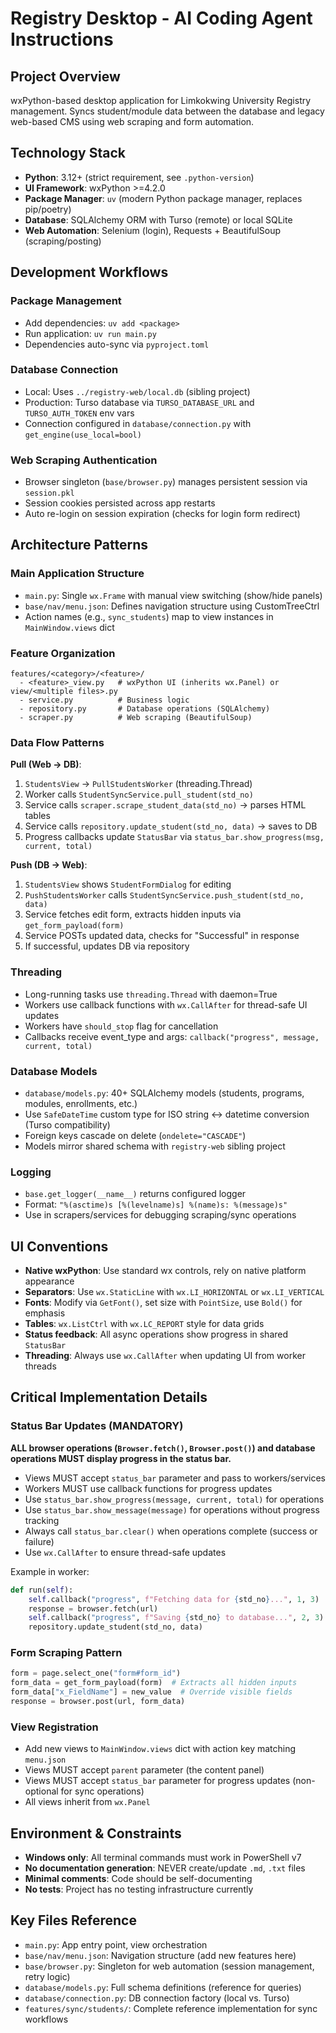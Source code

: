 # Registry Desktop - AI Coding Agent Instructions

## Project Overview

wxPython-based desktop application for Limkokwing University Registry management. Syncs student/module data between the database and legacy web-based CMS using web scraping and form automation.

## Technology Stack

- **Python**: 3.12+ (strict requirement, see `.python-version`)
- **UI Framework**: wxPython >=4.2.0
- **Package Manager**: `uv` (modern Python package manager, replaces pip/poetry)
- **Database**: SQLAlchemy ORM with Turso (remote) or local SQLite
- **Web Automation**: Selenium (login), Requests + BeautifulSoup (scraping/posting)

## Development Workflows

### Package Management

- Add dependencies: `uv add <package>`
- Run application: `uv run main.py`
- Dependencies auto-sync via `pyproject.toml`

### Database Connection

- Local: Uses `../registry-web/local.db` (sibling project)
- Production: Turso database via `TURSO_DATABASE_URL` and `TURSO_AUTH_TOKEN` env vars
- Connection configured in `database/connection.py` with `get_engine(use_local=bool)`

### Web Scraping Authentication

- Browser singleton (`base/browser.py`) manages persistent session via `session.pkl`
- Session cookies persisted across app restarts
- Auto re-login on session expiration (checks for login form redirect)

## Architecture Patterns

### Main Application Structure

- `main.py`: Single `wx.Frame` with manual view switching (show/hide panels)
- `base/nav/menu.json`: Defines navigation structure using CustomTreeCtrl
- Action names (e.g., `sync_students`) map to view instances in `MainWindow.views` dict

### Feature Organization

```
features/<category>/<feature>/
  - <feature>_view.py   # wxPython UI (inherits wx.Panel) or view/<multiple files>.py
  - service.py          # Business logic
  - repository.py       # Database operations (SQLAlchemy)
  - scraper.py          # Web scraping (BeautifulSoup)
```

### Data Flow Patterns

**Pull (Web → DB)**:

1. `StudentsView` → `PullStudentsWorker` (threading.Thread)
2. Worker calls `StudentSyncService.pull_student(std_no)`
3. Service calls `scraper.scrape_student_data(std_no)` → parses HTML tables
4. Service calls `repository.update_student(std_no, data)` → saves to DB
5. Progress callbacks update `StatusBar` via `status_bar.show_progress(msg, current, total)`

**Push (DB → Web)**:

1. `StudentsView` shows `StudentFormDialog` for editing
2. `PushStudentsWorker` calls `StudentSyncService.push_student(std_no, data)`
3. Service fetches edit form, extracts hidden inputs via `get_form_payload(form)`
4. Service POSTs updated data, checks for "Successful" in response
5. If successful, updates DB via repository

### Threading

- Long-running tasks use `threading.Thread` with daemon=True
- Workers use callback functions with `wx.CallAfter` for thread-safe UI updates
- Workers have `should_stop` flag for cancellation
- Callbacks receive event_type and args: `callback("progress", message, current, total)`

### Database Models

- `database/models.py`: 40+ SQLAlchemy models (students, programs, modules, enrollments, etc.)
- Use `SafeDateTime` custom type for ISO string ↔ datetime conversion (Turso compatibility)
- Foreign keys cascade on delete (`ondelete="CASCADE"`)
- Models mirror shared schema with `registry-web` sibling project

### Logging

- `base.get_logger(__name__)` returns configured logger
- Format: `"%(asctime)s [%(levelname)s] %(name)s: %(message)s"`
- Use in scrapers/services for debugging scraping/sync operations

## UI Conventions

- **Native wxPython**: Use standard wx controls, rely on native platform appearance
- **Separators**: Use `wx.StaticLine` with `wx.LI_HORIZONTAL` or `wx.LI_VERTICAL`
- **Fonts**: Modify via `GetFont()`, set size with `PointSize`, use `Bold()` for emphasis
- **Tables**: `wx.ListCtrl` with `wx.LC_REPORT` style for data grids
- **Status feedback**: All async operations show progress in shared `StatusBar`
- **Threading**: Always use `wx.CallAfter` when updating UI from worker threads

## Critical Implementation Details

### Status Bar Updates (MANDATORY)

**ALL browser operations (`Browser.fetch()`, `Browser.post()`) and database operations MUST display progress in the status bar.**

- Views MUST accept `status_bar` parameter and pass to workers/services
- Workers MUST use callback functions for progress updates
- Use `status_bar.show_progress(message, current, total)` for operations
- Use `status_bar.show_message(message)` for operations without progress tracking
- Always call `status_bar.clear()` when operations complete (success or failure)
- Use `wx.CallAfter` to ensure thread-safe updates

Example in worker:

```python
def run(self):
    self.callback("progress", f"Fetching data for {std_no}...", 1, 3)
    response = browser.fetch(url)
    self.callback("progress", f"Saving {std_no} to database...", 2, 3)
    repository.update_student(std_no, data)
```

### Form Scraping Pattern

```python
form = page.select_one("form#form_id")
form_data = get_form_payload(form)  # Extracts all hidden inputs
form_data["x_FieldName"] = new_value  # Override visible fields
response = browser.post(url, form_data)
```

### View Registration

- Add new views to `MainWindow.views` dict with action key matching `menu.json`
- Views MUST accept `parent` parameter (the content panel)
- Views MUST accept `status_bar` parameter for progress updates (non-optional for sync operations)
- All views inherit from `wx.Panel`

## Environment & Constraints

- **Windows only**: All terminal commands must work in PowerShell v7
- **No documentation generation**: NEVER create/update `.md`, `.txt` files
- **Minimal comments**: Code should be self-documenting
- **No tests**: Project has no testing infrastructure currently

## Key Files Reference

- `main.py`: App entry point, view orchestration
- `base/nav/menu.json`: Navigation structure (add new features here)
- `base/browser.py`: Singleton for web automation (session management, retry logic)
- `database/models.py`: Full schema definitions (reference for queries)
- `database/connection.py`: DB connection factory (local vs. Turso)
- `features/sync/students/`: Complete reference implementation for sync workflows
